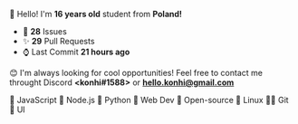 
👋 Hello! I'm <b>16 years old</b> student from <b>Poland!</b>

- 🔮 **28** Issues
- ✨ **29** Pull Requests
- ⌚ Last Commit **21 hours ago**

😊 I'm always looking for cool opportunities! Feel free to contact me throught Discord <b><konhi#1588></b> or <b>hello.konhi@gmail.com</b>

💛 JavaScript   💚 Node.js   💙 Python   🧡 Web Dev   💖 Open-source   🐧 Linux   🐱‍💻 Git   🎨 UI
